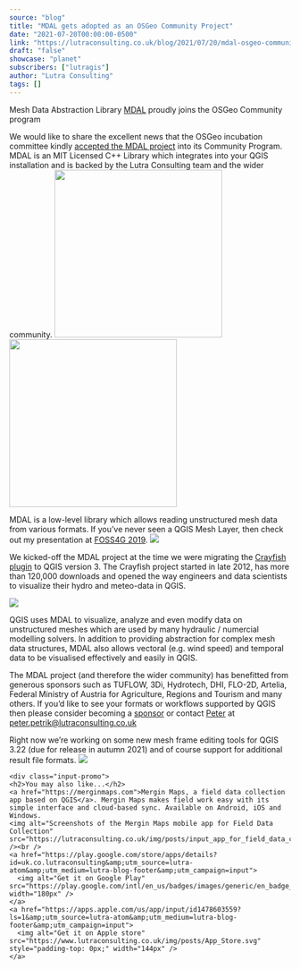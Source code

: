 ```yaml
---
source: "blog"
title: "MDAL gets adopted as an OSGeo Community Project"
date: "2021-07-20T00:00:00-0500"
link: "https://lutraconsulting.co.uk/blog/2021/07/20/mdal-osgeo-community/"
draft: "false"
showcase: "planet"
subscribers: ["lutragis"]
author: "Lutra Consulting"
tags: []
---
```


<p>Mesh Data Abstraction Library <a href="https://www.mdal.xyz">MDAL</a> proudly joins the OSGeo Community program</p>

<!-- more -->

<p>We would like to share the excellent news that the OSGeo incubation committee kindly <a href="https://www.osgeo.org/foundation-news/osgeo-community-program-welcomes-the-mesh-data-abstraction-library-mdal-project/">accepted the MDAL project</a> into its Community 
Program. MDAL is an MIT Licensed C++ Library which integrates into your QGIS installation and is backed by the Lutra Consulting team and the wider community. 
<img src="https://lutraconsulting.co.uk/img/OS_projects/LogoVertical_01_color_whitebg.png" width="300" /> 
<img src="https://lutraconsulting.co.uk/img/posts/OSGeo_community-370x142.png" width="300" /></p>

<p>MDAL is a low-level library which allows reading unstructured mesh data from various formats. If you’ve never seen a QGIS Mesh Layer, then check out my presentation at <a href="https://www.youtube.com/watch?v=0GfEQE0lkJU">FOSS4G 2019</a>.
<img src="https://lutraconsulting.co.uk/img/posts/mesh_flooding_3d.gif" /></p>

<p>We kicked-off the MDAL project at the time we were migrating the <a href="https://plugins.qgis.org/plugins/crayfish/">Crayfish plugin</a> to QGIS version 3. The Crayfish project started in late 2012, has more than 120,000 downloads and opened the way engineers and data scientists to visualize their hydro and meteo-data in QGIS.</p>

<p><img src="https://lutraconsulting.co.uk/img/posts/mdal-contributions.png" /></p>

<p>QGIS uses MDAL to visualize, analyze and even modify data on unstructured meshes which are used by many hydraulic / numercial modelling solvers.
In addition to providing abstraction for complex mesh data structures, MDAL also allows vectoral (e.g. wind speed) and temporal data to be visualised effectively and easily in QGIS.</p>

<p>The MDAL project (and therefore the wider community) has benefitted from generous sponsors such as TUFLOW, 3Di, Hydrotech, DHI, FLO-2D, Artelia, Federal Ministry of Austria for Agriculture, Regions and Tourism 
and many others. If you’d like to see your formats or workflows supported by QGIS then please consider becoming a <a href="https://www.lutraconsulting.co.uk/projects/mdal/">sponsor</a> or contact <a href="https://www.linkedin.com/in/peter-petrik/">Peter</a> at <a href="mailto:peter.petrik@lutraconsulting.co.uk">peter.petrik@lutraconsulting.co.uk</a></p>

<p>Right now we’re working on some new mesh frame editing tools for QGIS 3.22 (due for release in autumn 2021) and of course support for additional result file formats.
<img src="https://lutraconsulting.co.uk/img/posts/mesh-editing.gif" /></p>

    <div class="input-promo">
    <h2>You may also like...</h2>
    <a href="https://merginmaps.com">Mergin Maps, a field data collection app based on QGIS</a>. Mergin Maps makes field work easy with its simple interface and cloud-based sync. Available on Android, iOS and Windows.
    <img alt="Screenshots of the Mergin Maps mobile app for Field Data Collection" src="https://lutraconsulting.co.uk/img/posts/input_app_for_field_data_collection.jpg" /><br />
    <a href="https://play.google.com/store/apps/details?id=uk.co.lutraconsulting&amp;utm_source=lutra-atom&amp;utm_medium=lutra-blog-footer&amp;utm_campaign=input">
      <img alt="Get it on Google Play" src="https://play.google.com/intl/en_us/badges/images/generic/en_badge_web_generic.png" width="180px" />
    </a>
    <a href="https://apps.apple.com/us/app/input/id1478603559?ls=1&amp;utm_source=lutra-atom&amp;utm_medium=lutra-blog-footer&amp;utm_campaign=input">
      <img alt="Get it on Apple store" src="https://www.lutraconsulting.co.uk/img/posts/App_Store.svg" style="padding-top: 0px;" width="144px" />
    </a>
  </div>
